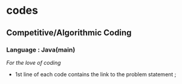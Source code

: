 # codes
## Competitive/Algorithmic Coding 
### Language : Java(main)
*For the love of coding*

- 1st line of each code contains the link to the problem statement
 ;
